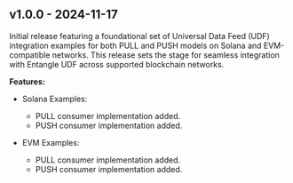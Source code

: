 ## v1.0.0 - 2024-11-17

Initial release featuring a foundational set of Universal Data Feed (UDF) integration examples for both PULL and PUSH 
models on Solana and EVM-compatible networks. This release sets the stage for seamless integration with Entangle UDF 
across supported blockchain networks.

**Features:**

- Solana Examples:
    - PULL consumer implementation added.
    - PUSH consumer implementation added.

- EVM Examples:
    - PULL consumer implementation added.
    - PUSH consumer implementation added.
